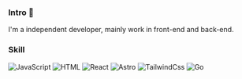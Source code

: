 ### Intro 👋

I'm a independent developer, mainly work in front-end and back-end.

### Skill

![JavaScript](https://img.shields.io/badge/-JavaScript-%23F7DF1C?style=flat-square&logo=javascript&logoColor=000000&color=%23F7DF1C)
![HTML](https://img.shields.io/badge/html5-%23E34F26.svg?style=flat-square&logo=html5&logoColor=white "HTML") 
![React](https://img.shields.io/badge/-React-%23282C34?style=flat-square&logo=react)
![Astro](https://img.shields.io/badge/-Astro-da62c4.svg?style=flat-square&logo=astro&logoColor=white)
![TailwindCss](https://img.shields.io/badge/-TailwindCss-dedede?style=flat-square&logo=tailwind-css)
![Go](https://img.shields.io/badge/-Go-00ADD8.svg?style=flat-square&logo=go&logoColor=white)
<!--![Android](https://img.shields.io/badge/-Android-3DDC84.svg?style=flat-square&logo=android&logoColor=white)-->
